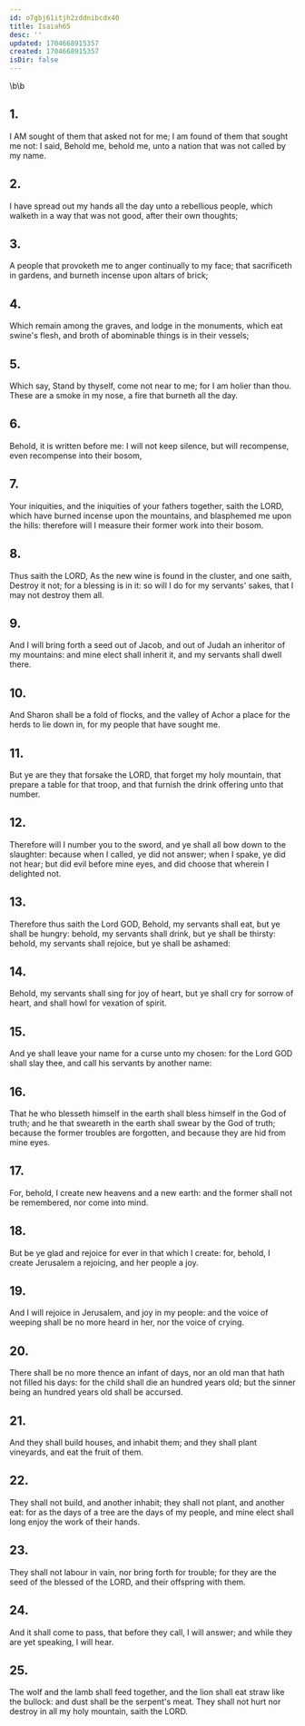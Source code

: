 ```yaml
---
id: o7gbj61itjh2zddnibcdx40
title: Isaiah65
desc: ''
updated: 1704668915357
created: 1704668915357
isDir: false
---
```

\b\b
## 1.
I AM sought of them that asked not for me; I am found of them that sought me not: I said, Behold me, behold me, unto a nation that was not called by my name.
## 2.
I have spread out my hands all the day unto a rebellious people, which walketh in a way that was not good, after their own thoughts;
## 3.
A people that provoketh me to anger continually to my face; that sacrificeth in gardens, and burneth incense upon altars of brick;
## 4.
Which remain among the graves, and lodge in the monuments, which eat swine's flesh, and broth of abominable things is in their vessels;
## 5.
Which say, Stand by thyself, come not near to me; for I am holier than thou.  These are a smoke in my nose, a fire that burneth all the day.
## 6.
Behold, it is written before me: I will not keep silence, but will recompense, even recompense into their bosom,
## 7.
Your iniquities, and the iniquities of your fathers together, saith the LORD, which have burned incense upon the mountains, and blasphemed me upon the hills: therefore will I measure their former work into their bosom.
## 8.
Thus saith the LORD, As the new wine is found in the cluster, and one saith, Destroy it not; for a blessing is in it: so will I do for my servants' sakes, that I may not destroy them all.
## 9.
And I will bring forth a seed out of Jacob, and out of Judah an inheritor of my mountains: and mine elect shall inherit it, and my servants shall dwell there.
## 10.
And Sharon shall be a fold of flocks, and the valley of Achor a place for the herds to lie down in, for my people that have sought me.
## 11.
But ye are they that forsake the LORD, that forget my holy mountain, that prepare a table for that troop, and that furnish the drink offering unto that number.
## 12.
Therefore will I number you to the sword, and ye shall all bow down to the slaughter: because when I called, ye did not answer; when I spake, ye did not hear; but did evil before mine eyes, and did choose that wherein I delighted not.
## 13.
Therefore thus saith the Lord GOD, Behold, my servants shall eat, but ye shall be hungry: behold, my servants shall drink, but ye shall be thirsty: behold, my servants shall rejoice, but ye shall be ashamed:
## 14.
Behold, my servants shall sing for joy of heart, but ye shall cry for sorrow of heart, and shall howl for vexation of spirit.
## 15.
And ye shall leave your name for a curse unto my chosen: for the Lord GOD shall slay thee, and call his servants by another name:
## 16.
That he who blesseth himself in the earth shall bless himself in the God of truth; and he that sweareth in the earth shall swear by the God of truth; because the former troubles are forgotten, and because they are hid from mine eyes.
## 17.
For, behold, I create new heavens and a new earth: and the former shall not be remembered, nor come into mind.
## 18.
But be ye glad and rejoice for ever in that which I create: for, behold, I create Jerusalem a rejoicing, and her people a joy.
## 19.
And I will rejoice in Jerusalem, and joy in my people: and the voice of weeping shall be no more heard in her, nor the voice of crying.
## 20.
There shall be no more thence an infant of days, nor an old man that hath not filled his days: for the child shall die an hundred years old; but the sinner being an hundred years old shall be accursed.
## 21.
And they shall build houses, and inhabit them; and they shall plant vineyards, and eat the fruit of them.
## 22.
They shall not build, and another inhabit; they shall not plant, and another eat: for as the days of a tree are the days of my people, and mine elect shall long enjoy the work of their hands.
## 23.
They shall not labour in vain, nor bring forth for trouble; for they are the seed of the blessed of the LORD, and their offspring with them.
## 24.
And it shall come to pass, that before they call, I will answer; and while they are yet speaking, I will hear.
## 25.
The wolf and the lamb shall feed together, and the lion shall eat straw like the bullock: and dust shall be the serpent's meat.  They shall not hurt nor destroy in all my holy mountain, saith the LORD.

